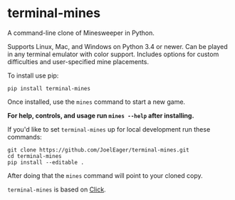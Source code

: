 # terminal-mines
A command-line clone of Minesweeper in Python.

Supports Linux, Mac, and Windows on Python 3.4 or newer. Can be played in any terminal emulator with color support. 
Includes options for custom difficulties and user-specified mine placements.

To install use pip:
```
pip install terminal-mines
```

Once installed, use the `mines` command to start a new game.

**For help, controls, and usage run `mines --help` after installing.**

If you'd like to set `terminal-mines` up for local development run these commands:
```
git clone https://github.com/JoelEager/terminal-mines.git
cd terminal-mines
pip install --editable .
```

After doing that the `mines` command will point to your cloned copy.

`terminal-mines` is based on [Click](https://click.palletsprojects.com).
